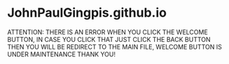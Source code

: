 # JohnPaulGingpis.github.io
ATTENTION: THERE IS AN ERROR WHEN YOU CLICK THE WELCOME BUTTON, IN CASE YOU CLICK THAT JUST CLICK THE BACK BUTTON THEN YOU WILL BE REDIRECT TO THE MAIN FILE, WELCOME BUTTON IS UNDER MAINTENANCE THANK YOU!
